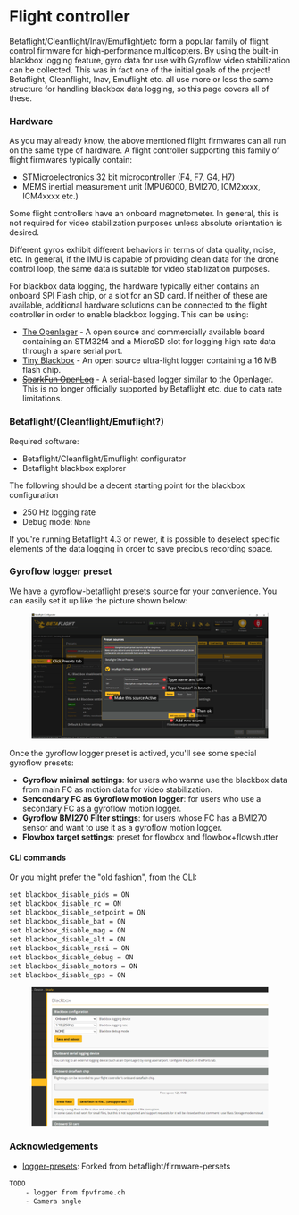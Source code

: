 # Flight controller

Betaflight/Cleanflight/Inav/Emuflight/etc form a popular family of flight control firmware for high-performance multicopters. By using the built-in blackbox logging feature, gyro data for use with Gyroflow video stabilization can be collected. This was in fact one of the initial goals of the project! Betaflight, Cleanflight, Inav, Emuflight etc. all use more or less the same structure for handling blackbox data logging, so this page covers all of these.

### Hardware <a href="#hardware" id="hardware"></a>

As you may already know, the above mentioned flight firmwares can all run on the same type of hardware. A flight controller supporting this family of flight firmwares typically contain:

* STMicroelectronics 32 bit microcontroller (F4, F7, G4, H7)
* MEMS inertial measurement unit (MPU6000, BMI270, ICM2xxxx, ICM4xxxx etc.)

Some flight controllers have an onboard magnetometer. In general, this is not required for video stabilization purposes unless absolute orientation is desired.

Different gyros exhibit different behaviors in terms of data quality, noise, etc. In general, if the IMU is capable of providing clean data for the drone control loop, the same data is suitable for video stabilization purposes.

For blackbox data logging, the hardware typically either contains an onboard SPI Flash chip, or a slot for an SD card. If neither of these are available, additional hardware solutions can be connected to the flight controller in order to enable blackbox logging. This can be using:

* [The Openlager](https://github.com/d-ronin/openlager) - A open source and commercially available board containing an STM32f4 and a MicroSD slot for logging high rate data through a spare serial port.
* [Tiny Blackbox](https://github.com/alexeystn/tiny-blackbox) - An open source ultra-light logger containing a 16 MB flash chip.
* [~~SparkFun OpenLog~~](https://github.com/sparkfun/OpenLog) - A serial-based logger similar to the Openlager. This is no longer officially supported by Betaflight etc. due to data rate limitations.

### Betaflight/(Cleanflight/Emuflight?) <a href="#betaflightcleanflightemuflight" id="betaflightcleanflightemuflight"></a>

Required software:

* Betaflight/Cleanflight/Emuflight configurator
* Betaflight blackbox explorer

The following should be a decent starting point for the blackbox configuration

* 250 Hz logging rate
* Debug mode: `None`

If you're running Betaflight 4.3 or newer, it is possible to deselect specific elements of the data logging in order to save precious recording space.

### Gyroflow logger preset <a href="#gyroflow-logger-preset" id="gyroflow-logger-preset"></a>

We have a gyroflow-betaflight presets source for your convenience. You can easily set it up like the picture shown below:

<figure><img src="../../.gitbook/assets/betaflight_setup_2.png" alt=""><figcaption></figcaption></figure>

Once the gyroflow logger preset is actived, you'll see some special gyroflow presets:

* **Gyroflow minimal settings**: for users who wanna use the blackbox data from main FC as motion data for video stabilization.
* **Sencondary FC as Gyroflow motion logger**: for users who use a secondary FC as a gyroflow motion logger.
* **Gyroflow BMI270 Filter sttings**: for users whose FC has a BMI270 sensor and want to use it as a gyroflow motion logger.
* **Flowbox target settings**: preset for flowbox and flowbox+flowshutter

#### CLI commands <a href="#cli-commands" id="cli-commands"></a>

Or you might prefer the "old fashion", from the CLI:

```
set blackbox_disable_pids = ON
set blackbox_disable_rc = ON
set blackbox_disable_setpoint = ON
set blackbox_disable_bat = ON
set blackbox_disable_mag = ON
set blackbox_disable_alt = ON
set blackbox_disable_rssi = ON
set blackbox_disable_debug = ON
set blackbox_disable_motors = ON
set blackbox_disable_gps = ON
```

<figure><img src="../../.gitbook/assets/betaflight_setup_1.png" alt=""><figcaption></figcaption></figure>

### Acknowledgements <a href="#acknowledgements" id="acknowledgements"></a>

* [logger-presets](https://github.com/gyroflow/logger-presets): Forked from betaflight/firmware-persets

```
TODO
    - logger from fpvframe.ch
    - Camera angle
```

